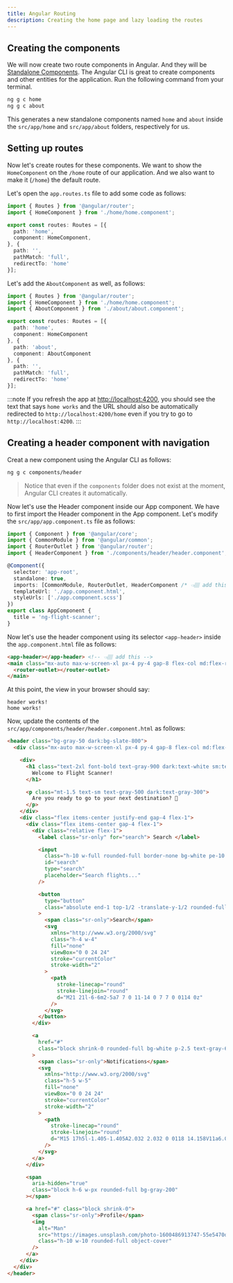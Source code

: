 ```yaml
---
title: Angular Routing
description: Creating the home page and lazy loading the routes
---
```


## Creating the components

We will now create two route components in Angular. And they will be [Standalone Components](https://angular.io/guide/standalone-components). The Angular CLI is great to create components and other entities for the application. Run the following command from your terminal.

```bash
ng g c home
ng g c about
```

This generates a new standalone components named `home` and `about` inside the `src/app/home` and `src/app/about` folders, respectively for us.

## Setting up routes

Now let's create routes for these components. We want to show the `HomeComponent` on the `/home` route of our application. And we also want to make it (`/home`) the default route.

Let's open the `app.routes.ts` file to add some code as follows:

```ts
import { Routes } from '@angular/router';
import { HomeComponent } from './home/home.component';

export const routes: Routes = [{
  path: 'home',
  component: HomeComponent,
}, {
  path: '',
  pathMatch: 'full',
  redirectTo: 'home'
}];
```

Let's add the `AboutComponent` as well, as follows:

```ts
import { Routes } from '@angular/router';
import { HomeComponent } from './home/home.component';
import { AboutComponent } from './about/about.component';

export const routes: Routes = [{
  path: 'home',
  component: HomeComponent
}, {
  path: 'about',
  component: AboutComponent
}, {
  path: '',
  pathMatch: 'full',
  redirectTo: 'home'
}];

```
:::note
If you refresh the app at [http://localhost:4200](http://localhost:4200), you should see the text that says `home works` and the URL should also be automatically redirected to `http://localhost:4200/home` even if you try to go to `http://localhost:4200`.
:::

## Creating a header component with navigation

Creat a new component using the Angular CLI as follows:

```bash
ng g c components/header
```
> Notice that even if the `components` folder does not exist at the moment, Angular CLI creates it automatically.

Now let's use the Header component inside our App component. We have to first import the Header component in the App component. Let's modify the `src/app/app.component.ts` file as follows:


```ts
import { Component } from '@angular/core';
import { CommonModule } from '@angular/common';
import { RouterOutlet } from '@angular/router';
import { HeaderComponent } from './components/header/header.component'; /* 👈🏽 add this */

@Component({
  selector: 'app-root',
  standalone: true,
  imports: [CommonModule, RouterOutlet, HeaderComponent /* 👈🏽 add this */],
  templateUrl: './app.component.html',
  styleUrls: ['./app.component.scss']
})
export class AppComponent {
  title = 'ng-flight-scanner';
}
```

Now let's use the header component using its selector `<app-header>` inside the `app.component.html` file as follows:

```html
<app-header></app-header> <!-- 👈🏽 add this -->
<main class="mx-auto max-w-screen-xl px-4 py-4 gap-8 flex-col md:flex-row sm:px-6 lg:px-8">
  <router-outlet></router-outlet>
</main>


```


At this point, the view in your browser should say:
```
header works!
home works!
```

Now, update the contents of the `src/app/components/header/header.component.html` as follows:

```html
<header class="bg-gray-50 dark:bg-slate-800">
  <div class="mx-auto max-w-screen-xl px-4 py-4 gap-8 flex-col md:flex-row sm:px-6 lg:px-8 flex items-center justify-between">

    <div>
      <h1 class="text-2xl font-bold text-gray-900 dark:text-white sm:text-3xl">
        Welcome to Flight Scanner!
      </h1>

      <p class="mt-1.5 text-sm text-gray-500 dark:text-gray-300">
        Are you ready to go to your next destination? 🚀
      </p>
    </div>
    <div class="flex items-center justify-end gap-4 flex-1">
      <div class="flex items-center gap-4 flex-1">
        <div class="relative flex-1">
          <label class="sr-only" for="search"> Search </label>

          <input
            class="h-10 w-full rounded-full border-none bg-white pe-10 ps-4 text-sm shadow-sm flex-1"
            id="search"
            type="search"
            placeholder="Search flights..."
          />

          <button
            type="button"
            class="absolute end-1 top-1/2 -translate-y-1/2 rounded-full bg-gray-50 p-2 text-gray-600 transition hover:text-gray-700"
          >
            <span class="sr-only">Search</span>
            <svg
              xmlns="http://www.w3.org/2000/svg"
              class="h-4 w-4"
              fill="none"
              viewBox="0 0 24 24"
              stroke="currentColor"
              stroke-width="2"
            >
              <path
                stroke-linecap="round"
                stroke-linejoin="round"
                d="M21 21l-6-6m2-5a7 7 0 11-14 0 7 7 0 0114 0z"
              />
            </svg>
          </button>
        </div>

        <a
          href="#"
          class="block shrink-0 rounded-full bg-white p-2.5 text-gray-600 shadow-sm hover:text-gray-700"
        >
          <span class="sr-only">Notifications</span>
          <svg
            xmlns="http://www.w3.org/2000/svg"
            class="h-5 w-5"
            fill="none"
            viewBox="0 0 24 24"
            stroke="currentColor"
            stroke-width="2"
          >
            <path
              stroke-linecap="round"
              stroke-linejoin="round"
              d="M15 17h5l-1.405-1.405A2.032 2.032 0 0118 14.158V11a6.002 6.002 0 00-4-5.659V5a2 2 0 10-4 0v.341C7.67 6.165 6 8.388 6 11v3.159c0 .538-.214 1.055-.595 1.436L4 17h5m6 0v1a3 3 0 11-6 0v-1m6 0H9"
            />
          </svg>
        </a>
      </div>

      <span
        aria-hidden="true"
        class="block h-6 w-px rounded-full bg-gray-200"
      ></span>

      <a href="#" class="block shrink-0">
        <span class="sr-only">Profile</span>
        <img
          alt="Man"
          src="https://images.unsplash.com/photo-1600486913747-55e5470d6f40?ixlib=rb-1.2.1&ixid=MnwxMjA3fDB8MHxwaG90by1wYWdlfHx8fGVufDB8fHx8&auto=format&fit=crop&w=1770&q=80"
          class="h-10 w-10 rounded-full object-cover"
        />
      </a>
    </div>
  </div>
</header>
```